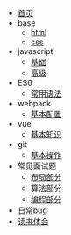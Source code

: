 - [首页](/)
- base
  + [html](/list/html)
  + [css](/list/css)
- javascript
  - [基础](/list/js-base)
  - [高级](/list/js-senior)
- ES6
  - [常用语法](/list/es6-grammar)
- webpack
  - [基本配置](/list/base-config)
- vue
  - [基本知识](/list/base-know)
- git
  - [基本操作](/list/git.md)
- 常见面试题
  - [布局部分](/list/interview/layout)
  - [算法部分](/list/interview/algorithm)
  - [编程部分](/list/interview/program)
- 日常bug
- [读书体会](/list/read)
  